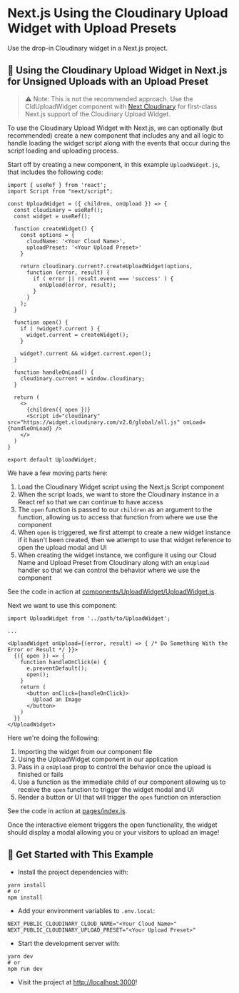 # Next.js Using the Cloudinary Upload Widget with Upload Presets

Use the drop-in Cloudinary widget in a Next.js project.

## 🧰 Using the Cloudinary Upload Widget in Next.js for Unsigned Uploads with an Upload Preset

> ⚠️ Note: This is not the  recommended approach. Use the CldUploadWidget component with [Next Cloudinary](https://next-cloudinary.spacejelly.dev) for first-class Next.js support of the Cloudinary Upload Widget.

To use the Cloudinary Upload Widget with Next.js, we can optionally (but recommended) create a new component that includes any and all logic to handle loading the widget script along with the events that occur during the script loading and uploading process.

Start off by creating a new component, in this example `UploadWidget.js`, that includes the following code:

```
import { useRef } from 'react';
import Script from "next/script";

const UploadWidget = ({ children, onUpload }) => {
  const cloudinary = useRef();
  const widget = useRef();

  function createWidget() {
    const options = {
      cloudName: '<Your Cloud Name>',
      uploadPreset: '<Your Upload Preset>'
    }

    return cloudinary.current?.createUploadWidget(options,
      function (error, result) {
        if ( error || result.event === 'success' ) {
          onUpload(error, result);
        }
      }
    );
  }

  function open() {
    if ( !widget?.current ) {
      widget.current = createWidget();
    }

    widget?.current && widget.current.open();
  }

  function handleOnLoad() {
    cloudinary.current = window.cloudinary;
  }

  return (
    <>
      {children({ open })}
      <Script id="cloudinary" src="https://widget.cloudinary.com/v2.0/global/all.js" onLoad={handleOnLoad} />
    </>
  )
}

export default UploadWidget;
```

We have a few moving parts here:
1. Load the Cloudinary Widget script using the Next.js Script component
1. When the script loads, we want to store the Cloudinary instance in a React ref so that we can continue to have access
1. The `open` function is passed to our `children` as an argument to the function, allowing us to access that function from where we use the component
1. When `open` is triggered, we first attempt to create a new widget instance if it hasn't been created, then we attempt to use that widget reference to open the upload modal and UI
1. When creating the widget instance, we configure it using our Cloud Name and Upload Preset from Cloudinary along with an `onUpload` handler so that we can control the behavior where we use the component

See the code in action at [components/UploadWidget/UploadWidget.js](components/UploadWidget/UploadWidget.js).

Next we want to use this component:

```
import UploadWidget from '../path/to/UploadWidget';

...

<UploadWidget onUpload={(error, result) => { /* Do Something With the Error or Result */ }}>
  {({ open }) => {
    function handleOnClick(e) {
      e.preventDefault();
      open();
    }
    return (
      <button onClick={handleOnClick}>
        Upload an Image
      </button>
    )
  }}
</UploadWidget>
```

Here we're doing the following:
1. Importing the widget from our component file
1. Using the UploadWidget component in our application
1. Pass in a `onUpload` prop to control the behavior once the upload is finished or fails
1. Use a function as the immediate child of our component allowing us to receive the `open` function to trigger the widget modal and UI
1. Render a button or UI that will trigger the `open` function on interaction

See the code in action at [pages/index.js](pages/index.js).

Once the interactive element triggers the open functionality, the widget should display a modal allowing you or your visitors to upload an image!

## 🚀 Get Started with This Example

* Install the project dependencies with:

```
yarn install
# or
npm install
```

* Add your environment variables to `.env.local`:

```
NEXT_PUBLIC_CLOUDINARY_CLOUD_NAME="<Your Cloud Name>"
NEXT_PUBLIC_CLOUDINARY_UPLOAD_PRESET="<Your Upload Preset>"
```

* Start the development server with:

```
yarn dev
# or
npm run dev
```

* Visit the project at <http://localhost:3000>!
